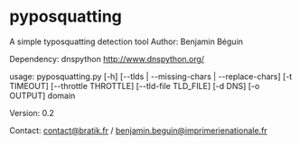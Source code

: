 # pyposquatting
A simple typosquatting detection tool
Author: Benjamin Béguin


Dependency: dnspython <http://www.dnspython.org/>

usage: pyposquatting.py [-h] [--tlds | --missing-chars | --replace-chars]
                        [-t TIMEOUT] [--throttle THROTTLE]
                        [--tld-file TLD_FILE] [-d DNS] [-o OUTPUT]
                        domain


Version: 0.2

Contact: contact@bratik.fr / benjamin.beguin@imprimerienationale.fr
